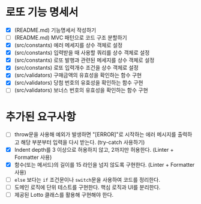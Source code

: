 # 로또 기능 명세서

- [x] (README.md) 기능명세서 작성하기
- [ ] (README.md) MVC 패턴으로 코드 구조 분할하기
- [x] (src/constants) 에러 메세지를 상수 객체로 설정
- [x] (src/constants) 입력받을 때 사용할 쿼리를 상수 객체로 설정
- [x] (src/constants) 로또 발행과 관련된 메세지를 상수 객체로 설정
- [x] (src/constants) 로또 입력개수 조건을 상수 객체로 설정
- [x] (src/validators) 구매금액의 유효성을 확인하는 함수 구현
- [x] (src/validators) 당첨 번호의 유효성을 확인하는 함수 구현
- [ ] (src/validators) 보너스 번호의 유효성을 확인하는 함수 구현

# 추가된 요구사항

- [ ] throw문을 사용해 예외가 발생하면 "[ERROR]"로 시작하는 에러 메시지를 출력하고 해당 부분부터 입력을 다시 받는다. (try-catch 사용하기)
- [x] Indent depth를 3 이상으로 허용하지 않고, 2까지만 허용한다. (Linter + Formatter 사용)
- [x] 함수(또는 메서드)의 길이를 15 라인을 넘지 않도록 구현한다. (Linter + Formatter 사용)
- [ ] `else` 보다는 `if` 조건문이나 `switch`문을 사용하여 코드를 정리한다.
- [ ] 도메인 로직에 단위 테스트를 구현한다. 핵심 로직과 UI를 분리한다.
- [ ] 제공된 Lotto 클래스를 활용해 구현해야 한다.
